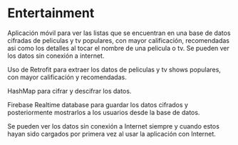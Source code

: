 # Entertainment
Aplicación móvil para ver las listas que se encuentran en una base de datos cifradas de peliculas y tv populares, con mayor calificación, recomendadas asi como los detalles al tocar el nombre de una pelicula o tv. Se pueden ver los datos sin conexión a internet.


Uso de Retrofit para extraer los datos de peliculas y tv shows populares, con mayor calificación y recomendadas.

HashMap para cifrar y descifrar los datos.

Firebase Realtime database para guardar los datos cifrados y posteriormente mostrarlos a los usuarios desde la base de datos.

Se pueden ver los datos sin conexión a Internet siempre y cuando estos hayan sido cargados por primera vez al usar la aplicación con Internet.
